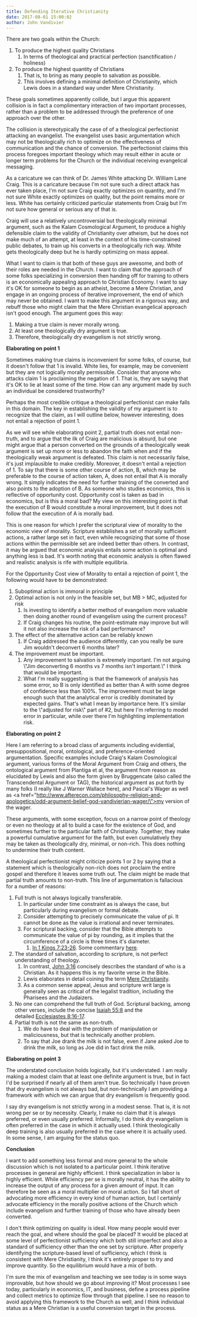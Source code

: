 ```yaml
---
title: Defending Iterative Christianity
date: 2017-08-01 15:00:02
author: John Vandivier
---
```




There are two goals within the Church:
<ol>
 	<li>To produce the highest quality Christians
<ol>
 	<li>In terms of theological and practical perfection (sanctification / holiness)</li>
</ol>
</li>
 	<li>To produce the highest quantity of Christians
<ol>
 	<li>That is, to bring as many people to salvation as possible.</li>
 	<li>This involves defining a minimal definition of Christianity, which Lewis does in a standard way under Mere Christianity.</li>
</ol>
</li>
</ol>
These goals sometimes apparently collide, but I argue this apparent collision is in fact a complimentary interaction of two important processes, rather than a problem to be addressed through the preference of one approach over the other.

The collision is stereotypically the case of of a theological perfectionist attacking an evangelist. The evangelist uses basic argumentation which may not be theologically rich to optimize on the effectiveness of communication and the chance of conversion. The perfectionist claims this process foregoes important theology which may result either in acute or longer term problems for the Church or the individual receiving evangelical messaging.

As a caricature we can think of Dr. James White attacking Dr. William Lane Craig. This is a caricature because I'm not sure such a direct attack has ever taken place, I'm not sure Craig exactly optimizes on quantity, and I'm not sure White exactly optimizes on quality, but the point remains more or less. White has certainly criticized particular statements from Craig but I'm not sure how general or serious any of that is.

Craig will use a relatively uncontroversial but theologically minimal argument, such as the Kalam Cosmological Argument, to produce a highly defensible claim to the validity of Christianity over atheism, but he does not make much of an attempt, at least in the context of his time-constrained public debates, to train up his converts in a theologically rich way. White gets theologically deep but he is hardly optimizing on mass appeal.

What I want to claim is that both of these guys are awesome, and both of their roles are needed in the Church. I want to claim that the approach of some folks specializing in conversion then handing off for training to others is an economically appealing approach to Christian Economy. I want to say it's OK for someone to begin as an atheist, become a Mere Christian, and engage in an ongoing process of iterative improvement, the end of which may never be obtained. I want to make this argument in a rigorous way, and rebuff those who might claim that the Mere Christian evangelical approach isn't good enough. The argument goes this way:
<ol>
 	<li>Making a true claim is never morally wrong.</li>
 	<li>At least one theologically dry argument is true.</li>
 	<li>Therefore, theologically dry evangelism is not strictly wrong.</li>
</ol>
<strong>Elaborating on point 1</strong>

Sometimes making true claims is inconvenient for some folks, of course, but it doesn't follow that 1 is invalid. White lies, for example, may be convenient but they are not logically morally permissible. Consider that anyone who attacks claim 1 is proclaiming the negation of 1. That is, they are saying that it's OK to lie at least some of the time. How can any argument made by such an individual be considered trustworthy?

Perhaps the most credible critique a theological perfectionist can make falls in this domain. The key in establishing the validity of my argument is to recognize that the claim, as I will outline below, however interesting, does not entail a rejection of point 1.

As we will see while elaborating point 2, partial truth does not entail non-truth, and to argue that the ilk of Craig are malicious is absurd, but one might argue that a person converted on the grounds of a theologically weak argument is set up more or less to abandon the faith when and if the theologically weak argument is defeated. This claim is not necessarily false, it's just implausible to make credibly. Moreover, it doesn't entail a rejection of 1. To say that there is some other course of action, B, which may be preferable to the course of action taken, A, does not entail that A is morally wrong. It simply indicates the need for further training of the converted and also points to the adoption of B. As someone who studies economics, this is reflective of opportunity cost. Opportunity cost is taken as bad in economics, but is this a moral bad? My view on this interesting point is that the execution of B would constitute a moral improvement, but it does not follow that the execution of A is morally bad.

This is one reason for which I prefer the scriptural view of morality to the economic view of morality. Scripture establishes a set of morally sufficient actions, a rather large set in fact, even while recognizing that some of those actions within the permissible set are indeed better than others. In contrast, it may be argued that economic analysis entails some action is optimal and anything less is bad. It's worth noting that economic analysis is often flawed and realistic analysis is rife with multiple equilibria.

For the Opportunity Cost view of Morality to entail a rejection of point 1, the following would have to be demonstrated:
<ol>
 	<li>Suboptimal action is immoral in principle</li>
 	<li>Optimal action is not only in the feasible set, but MB &gt; MC, adjusted for risk
<ol>
 	<li>Is investing to identify a better method of evangelism more valuable then doing another round of evangelism using the current process?</li>
 	<li>If Craig changes his routine, the point-estimate may improve but will it not also increase the risk of a bad performance?</li>
</ol>
</li>
 	<li>The effect of the alternative action can be reliably known
<ol>
 	<li>If Craig addressed the audience differently, can you really be sure Jim wouldn't deconvert 6 months later?</li>
</ol>
</li>
 	<li>The improvement must be important.
<ol>
 	<li>Any improvement to salvation is extremely important. I'm not arguing \"Jim deconverting 6 months vs 7 months isn't important.\" I think that would be important.</li>
 	<li>What I'm really suggesting is that the framework of analysis has some error, so B is only identified as better than A with some degree of confidence less than 100%. The improvement must be large enough such that the analytical error is credibly dominated by expected gains. That's what I mean by importance here. It's similar to the \"adjusted for risk\" part of #2, but here I'm referring to model error in particular, while over there I'm highlighting implementation risk.</li>
</ol>
</li>
</ol>
<strong>Elaborating on point 2</strong>

Here I am referring to a broad class of arguments including evidential, presuppositional, moral, ontological, and preference-oriented argumentation. Specific examples include Craig's Kalam Cosmological argument, various forms of the Moral Argument from Craig and others, the ontological argument from Plantiga et al, the argument from reason as elucidated by Lewis and also the form given by Bruggencate (also called the Transcendental Argument or TAG), the historical argument as put forth by many folks (I really like J Warner Wallace here), and Pascal's Wager as well as <a href=\"http://www.afterecon.com/philosophy-religion-and-apologetics/odd-argument-belief-god-vandivierian-wager/\">my version of the wager</a>.

These arguments, with some exception, focus on a narrow point of theology or even no theology at all to build a case for the existence of God, and sometimes further to the particular faith of Christianity. Together, they make a powerful cumulative argument for the faith, but even cumulatively they may be taken as theologically dry, minimal, or non-rich. This does nothing to undermine their truth content.

A theological perfectionist might criticize points 1 or 2 by saying that a statement which is theologically non-rich does not proclaim the entire gospel and therefore it leaves some truth out. The claim might be made that partial truth amounts to non-truth. This line of argumentation is fallacious for a number of reasons:
<ol>
 	<li>Full truth is not always logically transferable.
<ol>
 	<li>In particular under time constraint as is always the case, but particularly during evangelism or formal debate.</li>
 	<li>Consider attempting to precisely communicate the value of pi. It cannot be done as the value is irrational and never terminates.</li>
 	<li>For scriptural backing, consider that the Bible attempts to communicate the value of pi by rounding, as it implies that the circumference of a circle is three times it's diameter.
<ol>
 	<li><a href=\"https://www.biblegateway.com/passage/?search=1+Kings+7%3A23-26\">In 1 Kings 7:23-26</a>. Some commentary <a href=\"http://www.purplemath.com/modules/bibleval.htm\">here</a>.</li>
</ol>
</li>
</ol>
</li>
 	<li>The standard of salvation, according to scripture, is not perfect understanding of theology.
<ol>
 	<li>In contrast, <a href=\"https://www.biblegateway.com/passage/?search=John+3:16\">John 3:16</a> concisely describes the standard of who is a Christian. As it happens this is my favorite verse in the Bible.</li>
 	<li>Lewis elaborates in detail coining the term <a href=\"https://www.amazon.com/Mere-Christianity-C-S-Lewis/dp/0060652926\">Mere Christianity</a>.</li>
 	<li>As a common sense appeal, Jesus and scripture writ large is generally seen as critical of the legalist tradition, including the Pharisees and the Judaizers.</li>
</ol>
</li>
 	<li>No one can comprehend the full truth of God. Scriptural backing, among other verses, include the concise <a href=\"http://biblehub.com/isaiah/55-8.htm\">Isaiah 55:8</a> and the detailed <a href=\"https://www.biblegateway.com/passage/?search=Ecclesiastes+8%3A16-17&amp;version=NCV\">Ecclesiastes 8:16-17</a>.</li>
 	<li>Partial truth is not the same as non-truth.
<ol>
 	<li>We do have to deal with the problem of manipulation or maliciousness, but that is technically another problem.</li>
 	<li>To say that Joe drank the milk is not false, even if Jane asked Joe to drink the milk, so long as Joe did in fact drink the milk.</li>
</ol>
</li>
</ol>
<strong>Elaborating on point 3</strong>

The understated conclusion holds logically, but it's understated. I am really making a modest claim that at least one definite argument is true, but in fact I'd be surprised if nearly all of them aren't true. So technically I have proven that dry evangelism is not always bad, but non-technically I am providing a framework with which we can argue that dry evangelism is frequently good.

I say dry evangelism is not strictly wrong in a modest sense. That is, it is not wrong per se or by necessity. Clearly, I make no claim that it is always preferred, or even usually preferred. Informally, I do think dry evangelism is often preferred in the case in which it actually used. I think theologically deep training is also usually preferred in the case where it is actually used. In some sense, I am arguing for the status quo.

<strong>Conclusion</strong>

I want to add something less formal and more general to the whole discussion which is not isolated to a particular point. I think iterative processes in general are highly efficient. I think specialization in labor is highly efficient. While efficiency per se is morally neutral, it has the ability to increase the output of any process for a given amount of input. It can therefore be seen as a moral multiplier on moral action. So I fall short of advocating more efficiency in every kind of human action, but I certainly advocate efficiency in the morally positive actions of the Church which include evangelism and further training of those who have already been converted.

I don't think optimizing on quality is ideal. How many people would ever reach the goal, and where should the goal be placed? It would be placed at some level of perfectionist sufficiency which both still imperfect and also a standard of sufficiency other than the one set by scripture. After properly identifying the scripture-based level of sufficiency, which I think is consistent with Mere Christianity, I think it's entirely proper to try and improve quantity. So the equilibrium would have a mix of both.

I'm sure the mix of evangelism and teaching we see today is in some ways improvable, but how should we go about improving it? Most processes I see today, particularly in economics, IT, and business, define a process pipeline and collect metrics to optimize flow through that pipeline. I see no reason to avoid applying this framework to the Church as well, and I think individual status as a Mere Christian is a useful conversion target in the process.